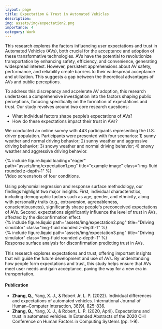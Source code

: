 ```yaml
---
layout: page
title: Expectation & Trust in Automated Vehicles
description:
img: assets/img/expectation2.png
importance: 4
category: Work
---
```


This research explores the factors influencing user expectations and trust in Automated Vehicles (AVs), both crucial for the acceptance and adoption of these transformative technologies. AVs have the potential to revolutionize transportation by enhancing safety, efficiency, and convenience, generating widespread interest. However, persistent apprehensions about AV safety, performance, and reliability create barriers to their widespread acceptance and utilization. This suggests a gap between the theoretical advantages of AVs and public perceptions.

To address this discrepancy and accelerate AV adoption, this research undertakes a comprehensive investigation into the factors shaping public perceptions, focusing specifically on the formation of expectations and trust. Our study revolves around two core research questions:
- What individual factors shape people’s expectations of AVs?
- How do these expectations impact their trust in AVs?

We conducted an online survey with 443 participants representing the U.S. driver population. Participants were presented with four scenarios: 1) sunny weather and normal driving behavior; 2) sunny weather and aggressive driving behavior; 3) snowy weather and normal driving behavior; 4) snowy weather and aggressive driving behavior.  

<div class="row">
    <div class="col-sm mt-3 mt-md-0">
        {% include figure.liquid loading="eager" path="assets/img/expectation1.png" title="example image" class="img-fluid rounded z-depth-1" %}
    </div>
</div>
<div class="caption">
    Video screenshots of four conditions.
</div>
<br />
Using polynomial regression and response surface methodology, our findings highlight two major insights. First, individual characteristics, including demographic factors such as age, gender, and ethnicity, along with personality traits (e.g., extraversion, agreeableness, conscientiousness), significantly shape people's preconceived expectations of AVs. Second, expectations significantly influence the level of trust in AVs, affected by the disconfirmation effect.

<div class="row justify-content-sm-center">
    <div class="col-sm-6 mt-3 mt-md-0">
        {% include figure.liquid path="assets/img/expectation2.png" title="Driving simulator" class="img-fluid rounded z-depth-1" %}
    </div>
    <div class="col-sm-6 mt-5 mt-md-0">
        {% include figure.liquid path="assets/img/expectation3.png" title="Driving simulator" class="img-fluid rounded z-depth-1" %}
    </div>
</div>
<div class="caption">
    Response surface analysis for disconfirmation predicting trust in AVs.
</div>
<br />
This research explores expectations and trust, offering important insights that will guide the future development and use of AVs. By understanding how people form expectations and trust, this study helps ensure that AVs meet user needs and gain acceptance, paving the way for a new era in transportation.

#### Publication 
- **Zhang, Q.**, Yang, X. J., & Robert Jr, L. P. (2022). Individual differences and expectations of automated vehicles. International Journal of Human–Computer Interaction, 38(9), 825-836.
- **Zhang, Q.**, Yang, X. J., & Robert, L. P. (2020, April). Expectations and trust in automated vehicles. In Extended Abstracts of the 2020 CHI Conference on Human Factors in Computing Systems (pp. 1-9).

